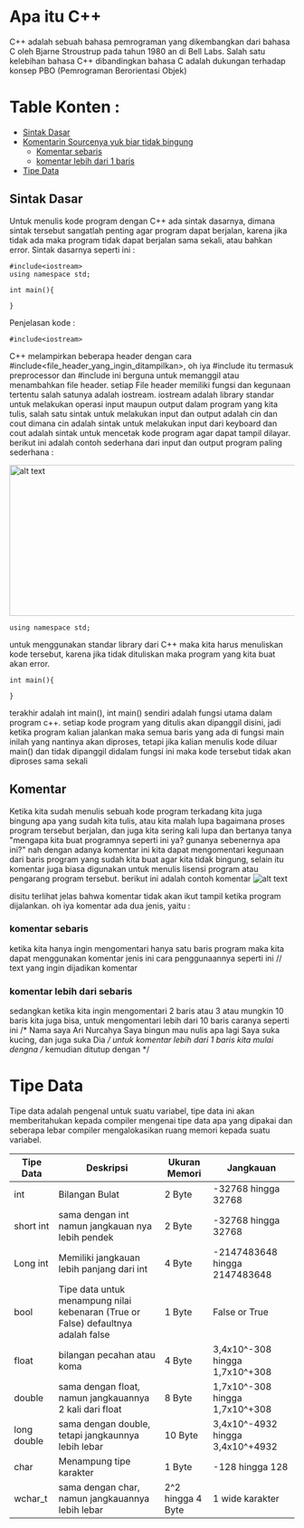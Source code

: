 # Apa itu C++
C++ adalah sebuah bahasa pemrograman yang dikembangkan dari bahasa C oleh Bjarne Stroustrup pada tahun 1980 an di Bell Labs. Salah satu kelebihan bahasa C++ dibandingkan bahasa C adalah dukungan terhadap konsep PBO (Pemrograman Berorientasi Objek)



# Table Konten : 
* [Sintak Dasar](#sintak-dasar)
* [Komentarin Sourcenya yuk biar tidak bingung](#komentar)
    * [Komentar sebaris](#komentar-sebaris)
    * [komentar lebih dari 1 baris](#komentar-lebih-dari-sebaris)
* [Tipe Data](#tipe-data)


## Sintak Dasar
Untuk menulis kode program dengan C++ ada sintak dasarnya, dimana sintak tersebut sangatlah penting agar program dapat berjalan, karena jika tidak ada maka program tidak dapat berjalan sama sekali, atau bahkan error. Sintak dasarnya seperti ini :

    #include<iostream>
    using namespace std;

    int main(){

    }

Penjelasan kode :

    #include<iostream> 
    
 C++ melampirkan beberapa header dengan cara #include<file_header_yang_ingin_ditampilkan>,
oh iya #include itu termasuk preprocessor dan #include ini berguna untuk memanggil atau menambahkan file header.
setiap File header memiliki fungsi dan kegunaan tertentu salah satunya adalah iostream. 
iostream adalah library standar untuk melakukan operasi input maupun output dalam program 
yang kita tulis, salah satu sintak untuk melakukan input dan output adalah cin 
dan cout dimana cin adalah sintak untuk melakukan input dari keyboard dan
cout adalah sintak untuk mencetak kode program agar dapat tampil dilayar.
berikut ini adalah contoh sederhana dari input dan output program paling sederhana : 

<img src="https://github.com/NurcahyaAri/Belajar-Cplusplus/blob/master/images/basic%20input%20output%20.gif" alt="alt text" width="510px" height="267px" alt="input output sederhana" title="input output sederhana">

    using namespace std;

 untuk menggunakan standar library dari C++ maka kita harus menuliskan kode tersebut, karena jika tidak 
 dituliskan maka program yang kita buat akan error.

    int main(){

    }
 
terakhir adalah int main(), int main() sendiri adalah fungsi utama dalam program c++. setiap kode program yang ditulis akan dipanggil disini, jadi ketika program kalian jalankan maka semua baris yang ada di fungsi main inilah yang nantinya akan diproses, tetapi jika kalian menulis kode diluar main() dan tidak dipanggil didalam fungsi ini maka kode tersebut tidak akan diproses sama sekali


## Komentar
Ketika kita sudah menulis sebuah kode program terkadang kita juga bingung apa yang sudah kita tulis, atau kita malah lupa bagaimana proses program tersebut berjalan, dan juga kita sering kali lupa dan bertanya tanya "mengapa kita buat programnya seperti ini ya? gunanya sebenernya apa ini?" nah dengan adanya komentar ini kita dapat mengomentari kegunaan dari baris program yang sudah kita buat agar kita tidak bingung, selain itu komentar juga biasa digunakan untuk menulis lisensi program atau pengarang program tersebut. berikut ini adalah contoh komentar
<img src="https://github.com/NurcahyaAri/Belajar-Cplusplus/blob/master/images/komentar.png" alt="alt text" alt="input output sederhana" title="input output sederhana">

disitu terlihat jelas bahwa komentar tidak akan ikut tampil ketika program dijalankan. oh iya komentar ada dua jenis, yaitu : 

### komentar sebaris
ketika kita hanya ingin mengomentari hanya satu baris program maka kita dapat menggunakan komentar jenis ini cara penggunaannya seperti ini
    // text yang ingin dijadikan komentar

### komentar lebih dari sebaris
sedangkan ketika kita ingin mengomentari 2 baris atau 3 atau mungkin 10 baris kita juga bisa, untuk mengomentari lebih dari 10 baris caranya seperti ini
    /* Nama saya Ari Nurcahya
       Saya bingun mau nulis apa lagi
       Saya suka kucing, dan juga suka Dia
    */
untuk komentar lebih dari 1 baris kita mulai dengna /* kemudian ditutup dengan */

# Tipe Data
Tipe data adalah pengenal untuk suatu variabel, tipe data ini akan memberitahukan kepada compiler mengenai tipe data apa yang dipakai dan seberapa lebar compiler mengalokasikan ruang memori kepada suatu variabel.

| Tipe Data | Deskripsi | Ukuran Memori | Jangkauan |
|-----------|-----------|---------------|-----------|
| int       | Bilangan Bulat| 2 Byte    | -32768 hingga 32768|
| short int | sama dengan int namun jangkauan nya lebih pendek| 2 Byte | -32768 hingga 32768 |
| Long int | Memiliki jangkauan lebih panjang dari int | 4 Byte | -2147483648 hingga 2147483648 |
| bool | Tipe data untuk menampung nilai kebenaran (True or False) defaultnya adalah false | 1 Byte | False or True |
| float | bilangan pecahan atau koma | 4 Byte | 3,4x10^-308 hingga 1,7x10^+308 |
| double | sama dengan float, namun jangkauannya 2 kali dari float | 8 Byte | 1,7x10^-308 hingga 1,7x10^+308 |
| long double | sama dengan double, tetapi jangkaunnya lebih lebar | 10 Byte | 3,4x10^-4932 hingga 3,4x10^+4932 |
| char | Menampung tipe karakter | 1 Byte | -128 hingga 128 |
| wchar_t | sama dengan char, namun jangkauannya lebih lebar | 2^2 hingga 4 Byte | 1 wide karakter |
    

